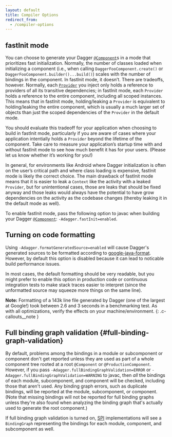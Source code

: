 ```yaml
---
layout: default
title: Compiler Options
redirect_from:
  - /compiler-options
---
```


## fastInit mode

You can choose to generate your Dagger [`@Component`]s in a mode that
prioritizes fast initialization. Normally, the number of classes loaded when
initializing a component (i.e., when calling `DaggerFooComponent.create()` or
`DaggerFooComponent.builder()...build()`) scales with the number of bindings in
the component. In fastInit mode, it doesn’t. There are tradeoffs, however.
Normally, each [`Provider`] you inject only holds a reference to providers of
all its transitive dependencies; in fastInit mode, each `Provider` holds a
reference to the entire component, including all scoped instances. This means
that in fastInit mode, holding/leaking a `Provider` is equivalent to
holding/leaking the entire component, which is usually a much larger set of
objects than just the scoped dependencies of the `Provider` in the default mode.

You should evaluate this tradeoff for your application when choosing to build in
fastInit mode, particularly if you are aware of cases where your application
intentially holds a `Provider` beyond the lifetime of the component. Take care
to measure your application’s startup time with and without fastInit mode to see
how much benefit it has for your users. (Please let us know whether it’s working
for you!)

In general, for environments like Android where Dagger initialization is often
on the user’s critical path and where class loading is expensive, fastInit mode
is likely the correct choice. The main drawback of fastInit mode means that it
is easier to leak a `Context` like the activity with a leaked `Provider`, but
for unintentional cases, those are leaks that should be fixed anyway and those
leaks would always have the potential to have grow dependencies on the activity
as the codebase changes (thereby leaking it in the default mode as well).

To enable fastInit mode, pass the following option to javac when building your
Dagger [`@Component`]: `-Adagger.fastInit=enabled`.

## Turning on code formatting

Using `-Adagger.formatGeneratedSource=enabled` will cause Dagger's generated
sources to be formatted according to [google-java-format]. However, by default
this option is disabled because it can lead to noticable build performance
issues.

In most cases, the default formatting should be very readable, but you
might prefer to enable this option in production code or continuous integration
tests to make stack traces easier to interpret (since the unformatted source may
squeeze more things on the same line).

**Note:** Formatting of a 143k line file generated by Dagger (one of the largest
at Google!) took between 2.6 and 3 seconds in a benchmarking test. As with all
optimizations, verify the effects on your machine/environment.
{: .c-callouts__note }

[google-java-format]:https://github.com/google/google-java-format

## Full binding graph validation {#full-binding-graph-validation}

By default, problems among the bindings in a module or subcomponent or component
don't get reported unless they are used as part of a whole component tree rooted
at a root `@Component` or `@ProductionComponent`. However, if you pass
`-Adagger.fullBindingGraphValidation=ERROR` or
`-Adagger.fullBindingGraphValidation=WARNING` to javac, then _all_ the bindings
of each module, subcomponent, and component will be checked, including those
that aren't used. Any binding graph errors, such as duplicate bindings, will be
reported at the module, subcomponent, or component. (Note that missing bindings
will not be reported for full binding graphs unless they're also found when
analyzing the binding graph that's actually used to generate the root
component.)

If full binding graph validation is turned on, [SPI](spi.md) implementations
will see a `BindingGraph` representing the bindings for each module, component,
and subcomponent as well.

<!-- References -->

[`@Component`]: https://dagger.dev/api/latest/dagger/Component.html
[`Provider`]: http://docs.oracle.com/javaee/7/api/javax/inject/Provider.html
